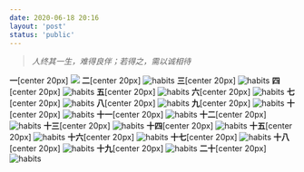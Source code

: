 ```yaml
---
date: 2020-06-18 20:16
layout: 'post'
status: 'public'
---
```


> *人终其一生，难得良伴；若得之，需以诚相待*

**一**[center 20px]
![](https://github.com/behalcyon/cited_img/raw/master/IMG/IMG_1895.JPG)
**二**[center 20px]
![habits](https://github.com/behalcyon/cited_img/raw/master/IMG/IMG_1896.JPG)
**三**[center 20px]
![habits](https://github.com/behalcyon/cited_img/raw/master/IMG/IMG_1897.JPG)
**四**[center 20px]
![habits](https://github.com/behalcyon/cited_img/raw/master/IMG/IMG_1898.JPG)
**五**[center 20px]
![habits](https://github.com/behalcyon/cited_img/raw/master/IMG/IMG_1899.JPG)
**六**[center 20px]
![habits](https://github.com/behalcyon/cited_img/raw/master/IMG/IMG_1900.JPG)
**七**[center 20px]
![habits](https://github.com/behalcyon/cited_img/raw/master/IMG/IMG_1901.JPG)
**八**[center 20px]
![habits](https://github.com/behalcyon/cited_img/raw/master/IMG/IMG_1902.JPG)
**九**[center 20px]
![habits](https://github.com/behalcyon/cited_img/raw/master/IMG/IMG_1903.JPG)
**十**[center 20px]
![habits](https://github.com/behalcyon/cited_img/raw/master/IMG/IMG_1904.JPG)
**十一**[center 20px]
![habits](https://github.com/behalcyon/cited_img/raw/master/IMG/IMG_1905.JPG)
**十二**[center 20px]
![habits](https://github.com/behalcyon/cited_img/raw/master/IMG/IMG_1906.JPG)
**十三**[center 20px]
![habits](https://github.com/behalcyon/cited_img/raw/master/IMG/IMG_1907.JPG)
**十四**[center 20px]
![habits](https://github.com/behalcyon/cited_img/raw/master/IMG/IMG_1908.JPG)
**十五**[center 20px]
![habits](https://github.com/behalcyon/cited_img/raw/master/IMG/IMG_1909.JPG)
**十六**[center 20px]
![habits](https://github.com/behalcyon/cited_img/raw/master/IMG/IMG_1910.JPG)
**十七**[center 20px]
![habits](https://github.com/behalcyon/cited_img/raw/master/IMG/IMG_1911.JPG)
**十八**[center 20px]
![habits](https://github.com/behalcyon/cited_img/raw/master/IMG/IMG_1912.JPG)
**十九**[center 20px]
![habits](https://github.com/behalcyon/cited_img/raw/master/IMG/IMG_1913.JPG)
**二十**[center 20px]
![habits](https://github.com/behalcyon/cited_img/raw/master/IMG/IMG_1914.JPG)


